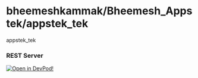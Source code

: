 # bheemeshkammak/Bheemesh_Appstek/appstek_tek
appstek_tek


### REST Server





    



[![Open in DevPod!](https://devpod.sh/assets/open-in-devpod.svg)](https://devpod.sh/open#https://github.com/bheemeshkammak/Bheemesh_Appstek/appstek_tek)